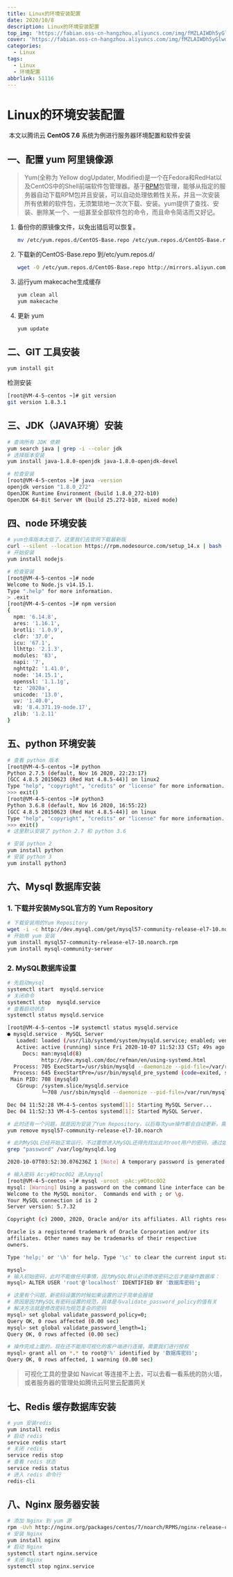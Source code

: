```yaml
---
title: Linux的环境安装配置
date: 2020/10/8
description: Linux的环境安装配置
top_img: 'https://fabian.oss-cn-hangzhou.aliyuncs.com/img/fMZLAIWDh5yGlwd.jpg'
cover: 'https://fabian.oss-cn-hangzhou.aliyuncs.com/img/fMZLAIWDh5yGlwd.jpg'
categories:
  - Linux
tags:
  - Linux
  - 环境配置
abbrlink: 51116
---
```


# Linux的环境安装配置

​	本文以腾讯云 **CentOS 7.6** 系统为例进行服务器环境配置和软件安装

## 一、配置 yum 阿里镜像源

> Yum(全称为 Yellow dogUpdater, Modified)是一个在Fedora和RedHat以及CentOS中的Shell前端软件包管理器。基于[RPM](https://baike.so.com/doc/1772529-1874476.html)包管理，能够从指定的服务器自动下载RPM包并且安装，可以自动处理依赖性关系，并且一次安装所有依赖的软件包，无须繁琐地一次次下载、安装。yum提供了查找、安装、删除某一个、一组甚至全部软件包的命令，而且命令简洁而又好记。

1. 备份你的原镜像文件，以免出错后可以恢复。

   ~~~bash
   mv /etc/yum.repos.d/CentOS-Base.repo /etc/yum.repos.d/CentOS-Base.repo.backup
   ~~~

2. 下载新的CentOS-Base.repo 到/etc/yum.repos.d/

   ~~~bash
   wget -O /etc/yum.repos.d/CentOS-Base.repo http://mirrors.aliyun.com/repo/Centos-7.repo
   ~~~

3. 运行yum makecache生成缓存

   ~~~bash
   yum clean all
   yum makecache
   ~~~

4. 更新 yum

   ~~~bash
   yum update
   ~~~

## 二、GIT ⼯具安装

~~~bash
yum install git
~~~

检测安装

~~~bash
[root@VM-4-5-centos ~]# git version
git version 1.8.3.1
~~~

## 三、JDK（JAVA环境）安装

~~~bash
# 查询所有 JDK 依赖
yum search java | grep -i --color jdk
# 选择版本安装
yum install java-1.8.0-openjdk java-1.8.0-openjdk-devel
~~~

~~~bash
# 检查安装
[root@VM-4-5-centos ~]# java -version
openjdk version "1.8.0_272"
OpenJDK Runtime Environment (build 1.8.0_272-b10)
OpenJDK 64-Bit Server VM (build 25.272-b10, mixed mode)
~~~

## 四、node 环境安装

~~~bash
# yum仓库版本太低了，这里我们去官网下载最新版
curl --silent --location https://rpm.nodesource.com/setup_14.x | bash -
# 开始安装
yum install nodejs
~~~

~~~bash
# 检查安装
[root@VM-4-5-centos ~]# node
Welcome to Node.js v14.15.1.
Type ".help" for more information.
> .exit
[root@VM-4-5-centos ~]# npm version
{
  npm: '6.14.8',
  ares: '1.16.1',
  brotli: '1.0.9',
  cldr: '37.0',
  icu: '67.1',
  llhttp: '2.1.3',
  modules: '83',
  napi: '7',
  nghttp2: '1.41.0',
  node: '14.15.1',
  openssl: '1.1.1g',
  tz: '2020a',
  unicode: '13.0',
  uv: '1.40.0',
  v8: '8.4.371.19-node.17',
  zlib: '1.2.11'
}
~~~

## 五、python 环境安装

~~~bash
# 查看 python 版本
[root@VM-4-5-centos ~]# python
Python 2.7.5 (default, Nov 16 2020, 22:23:17) 
[GCC 4.8.5 20150623 (Red Hat 4.8.5-44)] on linux2
Type "help", "copyright", "credits" or "license" for more information.
>>> exit()
[root@VM-4-5-centos ~]# python3
Python 3.6.8 (default, Nov 16 2020, 16:55:22) 
[GCC 4.8.5 20150623 (Red Hat 4.8.5-44)] on linux
Type "help", "copyright", "credits" or "license" for more information.
>>> exit()
# 这里默认安装了 python 2.7 和 python 3.6
~~~

~~~bash
# 安装 python 2
yum install python
# 安装 python 3
yum install python3
~~~

## 六、Mysql 数据库安装

### 1. 下载并安装MySQL官方的 Yum Repository

~~~bash
# 下载安装用的Yum Repository
wget -i -c http://dev.mysql.com/get/mysql57-community-release-el7-10.noarch.rpm
# 开始用 yum 安装
yum install mysql57-community-release-el7-10.noarch.rpm
yum install mysql-community-server
~~~

### 2.  MySQL数据库设置

~~~bash
# 先启动mysql
systemctl start  mysqld.service
# 关闭命令
systemctl stop  mysqld.service
# 查看启动状态
systemctl status mysqld.service

[root@VM-4-5-centos ~]# systemctl status mysqld.service
● mysqld.service - MySQL Server
   Loaded: loaded (/usr/lib/systemd/system/mysqld.service; enabled; vendor preset: disabled)
   Active: active (running) since Fri 2020-10-07 11:52:33 CST; 49s ago
     Docs: man:mysqld(8)
           http://dev.mysql.com/doc/refman/en/using-systemd.html
  Process: 705 ExecStart=/usr/sbin/mysqld --daemonize --pid-file=/var/run/mysqld/mysqld.pid $MYSQLD_OPTS (code=exited, status=0/SUCCESS)
  Process: 645 ExecStartPre=/usr/bin/mysqld_pre_systemd (code=exited, status=0/SUCCESS)
 Main PID: 708 (mysqld)
   CGroup: /system.slice/mysqld.service
           └─708 /usr/sbin/mysqld --daemonize --pid-file=/var/run/mysqld/mysqld.pid

Dec 04 11:52:28 VM-4-5-centos systemd[1]: Starting MySQL Server...
Dec 04 11:52:33 VM-4-5-centos systemd[1]: Started MySQL Server.

# 此时还有一个问题，就是因为安装了Yum Repository，以后每次yum操作都会自动更新，需要把这个卸载掉
yum remove mysql57-community-release-el7-10.noarch
~~~

~~~bash
# 此时MySQL已经开始正常运行，不过要想进入MySQL还得先找出此时root用户的密码，通过如下命令可以在日志文件中找出密码
grep "password" /var/log/mysqld.log

2020-10-07T03:52:30.076236Z 1 [Note] A temporary password is generated for root@localhost: Ac:y#Dtoc0O2

# 输入密码 Ac:y#Dtoc0O2 进入mysql
[root@VM-4-5-centos ~]# mysql -uroot -pAc:y#Dtoc0O2
mysql: [Warning] Using a password on the command line interface can be insecure.
Welcome to the MySQL monitor.  Commands end with ; or \g.
Your MySQL connection id is 2
Server version: 5.7.32

Copyright (c) 2000, 2020, Oracle and/or its affiliates. All rights reserved.

Oracle is a registered trademark of Oracle Corporation and/or its
affiliates. Other names may be trademarks of their respective
owners.

Type 'help;' or '\h' for help. Type '\c' to clear the current input statement.

mysql> 
# 输入初始密码，此时不能做任何事情，因为MySQL默认必须修改密码之后才能操作数据库：
mysql> ALTER USER 'root'@'localhost' IDENTIFIED BY '数据库密码';

# 这里有个问题，新密码设置的时候如果设置的过于简单会报错
# 原因是因为MySQL有密码设置的规范，具体是与validate_password_policy的值有关
# 解决方法就是修改密码为规范复杂的密码
mysql> set global validate_password_policy=0;
Query OK, 0 rows affected (0.00 sec)
mysql> set global validate_password_length=1;
Query OK, 0 rows affected (0.00 sec)

# 操作完成上面的，现在还不能用可视化的客户端进行连接，需要我们进行授权
mysql> grant all on *.* to root@'%' identified by '数据库密码';
Query OK, 0 rows affected, 1 warning (0.00 sec)
~~~

> 可视化工具的登录如 Navicat 等连接不上去，可以去看一看系统的防火墙，或者服务器的管理处如腾讯云阿里云配置网关

## 七、Redis 缓存数据库安装

~~~bash
# yum 安装redis
yum install redis
# 启动 redis
service redis start
# 关闭 redis
service redis stop
# 查看 redis 状态
service redis status
# 进入 redis 命令行
redis-cli
~~~

## 八、Nginx 服务器安装

~~~bash
# 添加 Nginx 到 yum 源
rpm -Uvh http://nginx.org/packages/centos/7/noarch/RPMS/nginx-release-centos-7-0.el7.ngx.noarch.rpm
# 安装 Nginx
yum install nginx
# 启动 Nginx
systemctl start nginx.service
# 关闭 Nginx
systemctl stop nginx.service
~~~



